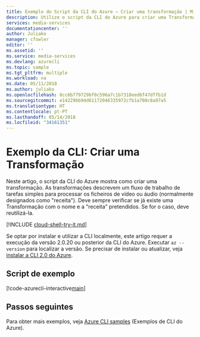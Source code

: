 ```yaml
---
title: Exemplo do Script da CLI do Azure – Criar uma transformação | Microsoft Docs
description: Utilize o script da CLI do Azure para criar uma Transformação.
services: media-services
documentationcenter: ''
author: Juliako
manager: cfowler
editor: ''
ms.assetid: ''
ms.service: media-services
ms.devlang: azurecli
ms.topic: sample
ms.tgt_pltfrm: multiple
ms.workload: na
ms.date: 05/11/2018
ms.author: juliako
ms.openlocfilehash: 8cc6b779729bf0c596a7c1b7318eed6f47dffb1d
ms.sourcegitcommit: e14229bb94d61172046335972cfb1a708c8a97a5
ms.translationtype: HT
ms.contentlocale: pt-PT
ms.lasthandoff: 05/14/2018
ms.locfileid: "34161351"
---
```

# <a name="cli-example-create-a-transform"></a>Exemplo da CLI: Criar uma Transformação

Neste artigo, o script da CLI do Azure mostra como criar uma transformação. As transformações descrevem um fluxo de trabalho de tarefas simples para processar os ficheiros de vídeo ou áudio (normalmente designados como "receita"). Deve sempre verificar se já existe uma Transformação com o nome e a "receita" pretendidos. Se for o caso, deve reutilizá-la.

[!INCLUDE [cloud-shell-try-it.md](../../../../includes/cloud-shell-try-it.md)]

Se optar por instalar e utilizar a CLI localmente, este artigo requer a execução da versão 2.0.20 ou posterior da CLI do Azure. Executar `az --version` para localizar a versão. Se precisar de instalar ou atualizar, veja [instalar a CLI 2.0 do Azure](/cli/azure/install-azure-cli). 

## <a name="example-script"></a>Script de exemplo

[!code-azurecli-interactive[main](../../../../cli_scripts/media-services/create-transform/Create-Transform.sh "Create a transform")]

## <a name="next-steps"></a>Passos seguintes

Para obter mais exemplos, veja [Azure CLI samples](../cli-samples.md) (Exemplos de CLI do Azure).
